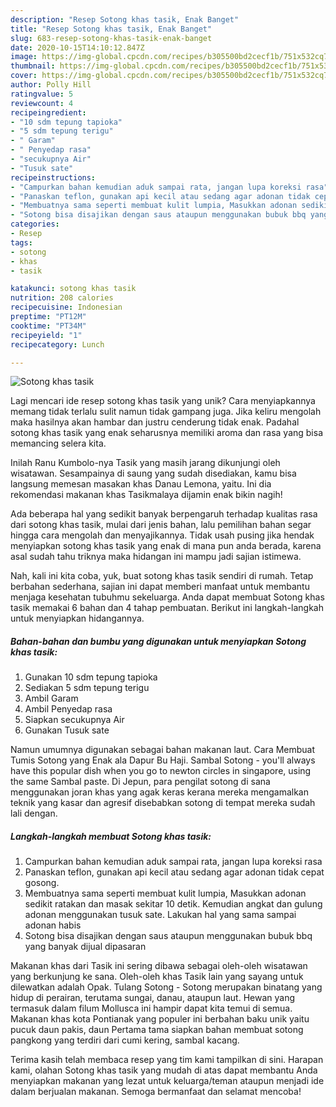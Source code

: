 ```yaml
---
description: "Resep Sotong khas tasik, Enak Banget"
title: "Resep Sotong khas tasik, Enak Banget"
slug: 683-resep-sotong-khas-tasik-enak-banget
date: 2020-10-15T14:10:12.847Z
image: https://img-global.cpcdn.com/recipes/b305500bd2cecf1b/751x532cq70/sotong-khas-tasik-foto-resep-utama.jpg
thumbnail: https://img-global.cpcdn.com/recipes/b305500bd2cecf1b/751x532cq70/sotong-khas-tasik-foto-resep-utama.jpg
cover: https://img-global.cpcdn.com/recipes/b305500bd2cecf1b/751x532cq70/sotong-khas-tasik-foto-resep-utama.jpg
author: Polly Hill
ratingvalue: 5
reviewcount: 4
recipeingredient:
- "10 sdm tepung tapioka"
- "5 sdm tepung terigu"
- " Garam"
- " Penyedap rasa"
- "secukupnya Air"
- "Tusuk sate"
recipeinstructions:
- "Campurkan bahan kemudian aduk sampai rata, jangan lupa koreksi rasa"
- "Panaskan teflon, gunakan api kecil atau sedang agar adonan tidak cepat gosong."
- "Membuatnya sama seperti membuat kulit lumpia, Masukkan adonan sedikit ratakan dan masak sekitar 10 detik. Kemudian angkat dan gulung adonan menggunakan tusuk sate. Lakukan hal yang sama sampai adonan habis"
- "Sotong bisa disajikan dengan saus ataupun menggunakan bubuk bbq yang banyak dijual dipasaran"
categories:
- Resep
tags:
- sotong
- khas
- tasik

katakunci: sotong khas tasik 
nutrition: 208 calories
recipecuisine: Indonesian
preptime: "PT12M"
cooktime: "PT34M"
recipeyield: "1"
recipecategory: Lunch

---
```



![Sotong khas tasik](https://img-global.cpcdn.com/recipes/b305500bd2cecf1b/751x532cq70/sotong-khas-tasik-foto-resep-utama.jpg)

Lagi mencari ide resep sotong khas tasik yang unik? Cara menyiapkannya memang tidak terlalu sulit namun tidak gampang juga. Jika keliru mengolah maka hasilnya akan hambar dan justru cenderung tidak enak. Padahal sotong khas tasik yang enak seharusnya memiliki aroma dan rasa yang bisa memancing selera kita.

Inilah Ranu Kumbolo-nya Tasik yang masih jarang dikunjungi oleh wisatawan. Sesampainya di saung yang sudah disediakan, kamu bisa langsung memesan masakan khas Danau Lemona, yaitu. Ini dia rekomendasi makanan khas Tasikmalaya dijamin enak bikin nagih!

Ada beberapa hal yang sedikit banyak berpengaruh terhadap kualitas rasa dari sotong khas tasik, mulai dari jenis bahan, lalu pemilihan bahan segar hingga cara mengolah dan menyajikannya. Tidak usah pusing jika hendak menyiapkan sotong khas tasik yang enak di mana pun anda berada, karena asal sudah tahu triknya maka hidangan ini mampu jadi sajian istimewa.


Nah, kali ini kita coba, yuk, buat sotong khas tasik sendiri di rumah. Tetap berbahan sederhana, sajian ini dapat memberi manfaat untuk membantu menjaga kesehatan tubuhmu sekeluarga. Anda dapat membuat Sotong khas tasik memakai 6 bahan dan 4 tahap pembuatan. Berikut ini langkah-langkah untuk menyiapkan hidangannya.

<!--inarticleads1-->

##### Bahan-bahan dan bumbu yang digunakan untuk menyiapkan Sotong khas tasik:

1. Gunakan 10 sdm tepung tapioka
1. Sediakan 5 sdm tepung terigu
1. Ambil  Garam
1. Ambil  Penyedap rasa
1. Siapkan secukupnya Air
1. Gunakan Tusuk sate


Namun umumnya digunakan sebagai bahan makanan laut. Cara Membuat Tumis Sotong yang Enak ala Dapur Bu Haji. Sambal Sotong - you&#39;ll always have this popular dish when you go to newton circles in singapore, using the same Sambal paste. Di Jepun, para pengilat sotong di sana menggunakan joran khas yang agak keras kerana mereka mengamalkan teknik yang kasar dan agresif disebabkan sotong di tempat mereka sudah lali dengan. 

<!--inarticleads2-->

##### Langkah-langkah membuat Sotong khas tasik:

1. Campurkan bahan kemudian aduk sampai rata, jangan lupa koreksi rasa
1. Panaskan teflon, gunakan api kecil atau sedang agar adonan tidak cepat gosong.
1. Membuatnya sama seperti membuat kulit lumpia, Masukkan adonan sedikit ratakan dan masak sekitar 10 detik. Kemudian angkat dan gulung adonan menggunakan tusuk sate. Lakukan hal yang sama sampai adonan habis
1. Sotong bisa disajikan dengan saus ataupun menggunakan bubuk bbq yang banyak dijual dipasaran


Makanan khas dari Tasik ini sering dibawa sebagai oleh-oleh wisatawan yang berkunjung ke sana. Oleh-oleh khas Tasik lain yang sayang untuk dilewatkan adalah Opak. Tulang Sotong - Sotong merupakan binatang yang hidup di perairan, terutama sungai, danau, ataupun laut. Hewan yang termasuk dalam filum Mollusca ini hampir dapat kita temui di semua. Makanan khas kota Pontianak yang populer ini berbahan baku unik yaitu pucuk daun pakis, daun Pertama tama siapkan bahan membuat sotong pangkong yang terdiri dari cumi kering, sambal kacang. 

Terima kasih telah membaca resep yang tim kami tampilkan di sini. Harapan kami, olahan Sotong khas tasik yang mudah di atas dapat membantu Anda menyiapkan makanan yang lezat untuk keluarga/teman ataupun menjadi ide dalam berjualan makanan. Semoga bermanfaat dan selamat mencoba!

